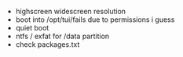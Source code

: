 - highscreen widescreen resolution
- boot into /opt/tui/fails due to permissions i guess
- quiet boot
- ntfs / exfat for /data partition
- check packages.txt
